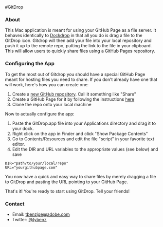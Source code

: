 #GitDrop

### About

This Mac application is meant for using your GitHub Page as a file server. It
behaves identically to [Dockdrop](http://dockdropx.com/) in that all you do is
drag a file to the GitDrop icon. Gitdrop will then add your file into your
local repository and push it up to the remote repo, putting the link to the
file in your clipboard. This will allow users to quickly share files using a
GitHub Pages repository.

### Configuring the App

To get the most out of Gitdrop you should have a special GitHub Page meant for
hosting files you need to share. If you don't already have one that will work,
here's how you can create one:

  1. Create a [new GitHub repository](https://github.com/new). Call it something like "Share"
  2. Create a GitHub Page for it by following the instructions [here](http://help.github.com/pages/)
  3. Clone the repo onto your local machine

Now to actually configure the app:

  1. Paste the GitDrop.app file into your Applications directory and drag it to your dock.
  2. Right click on the app in Finder and click "Show Package Contents"
  3. Go to Contents/Resources and edit the file "script" in your favorite text editor.
  4. Edit the DIR and URL variables to the appropriate values (see below) and save
   
```
DIR="path/to/your/local/repo"
URL="yourgithubpage.com"
```    

You now have a quick and easy way to share files by merely dragging a file to
GitDrop and pasting the URL pointing to your GitHub Page.

That's it! You're ready to start using GitDrop. Tell your friends!

### Contact

  * Email: [tbenzige@adobe.com](mailto:tbenzige@adobe.com)
  * Twitter: [@tybenz](https://twitter.com/#!/tybenz)